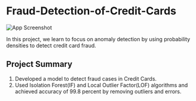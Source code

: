 # Fraud-Detection-of-Credit-Cards
![App Screenshot](https://iq.opengenus.org/content/images/2020/09/0-PJackKpmIHUgcqmH.png)



 In this project, we learn to focus on anomaly detection by using probability densities to detect credit card fraud.

## Project Summary
1. Developed a model to detect fraud cases in Credit Cards.
2. Used Isolation Forest(IF) and Local Outlier Factor(LOF) algorithms and achieved accuracy of 99.8 percent by removing outliers and errors.


